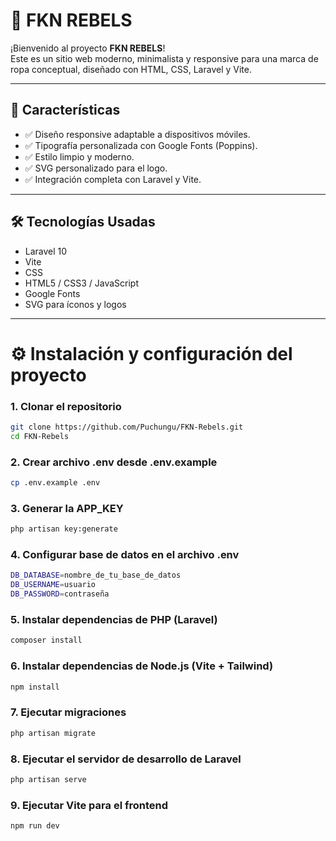# 🧢 FKN REBELS

¡Bienvenido al proyecto **FKN REBELS**!  
Este es un sitio web moderno, minimalista y responsive para una marca de ropa conceptual, diseñado con HTML, CSS, Laravel y Vite.

---

## 📌 Características

- ✅ Diseño responsive adaptable a dispositivos móviles.
- ✅ Tipografía personalizada con Google Fonts (Poppins).
- ✅ Estilo limpio y moderno.
- ✅ SVG personalizado para el logo.
- ✅ Integración completa con Laravel y Vite.

---

## 🛠️ Tecnologías Usadas

- Laravel 10  
- Vite  
- CSS  
- HTML5 / CSS3 / JavaScript  
- Google Fonts  
- SVG para íconos y logos

---

# ⚙️ Instalación y configuración del proyecto

### 1. Clonar el repositorio

```bash
git clone https://github.com/Puchungu/FKN-Rebels.git
cd FKN-Rebels
```
### 2. Crear archivo .env desde .env.example
```bash
cp .env.example .env
```
### 3. Generar la APP_KEY
```bash
php artisan key:generate
```
### 4. Configurar base de datos en el archivo .env
```bash
DB_DATABASE=nombre_de_tu_base_de_datos
DB_USERNAME=usuario
DB_PASSWORD=contraseña
```
### 5. Instalar dependencias de PHP (Laravel)
```bash
composer install
```
### 6. Instalar dependencias de Node.js (Vite + Tailwind)
```bash
npm install
```
### 7. Ejecutar migraciones
```bash
php artisan migrate
```
### 8. Ejecutar el servidor de desarrollo de Laravel
```bash
php artisan serve
```
### 9. Ejecutar Vite para el frontend
```bash
npm run dev
```